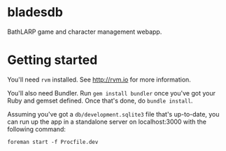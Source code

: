 bladesdb
========

BathLARP game and character management webapp.

# Getting started

You'll need `rvm` installed. See http://rvm.io for more information.

You'll also need Bundler. Run `gem install bundler` once you've got your Ruby and gemset defined. Once that's done, do `bundle install`.

Assuming you've got a `db/development.sqlite3` file that's up-to-date, you can run up the app in a standalone server on localhost:3000 with the following command:

```
foreman start -f Procfile.dev
```
